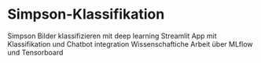 # Simpson-Klassifikation
Simpson Bilder klassifizieren mit deep learning
Streamlit App mit Klassifikation und Chatbot integration
Wissenschaftiche Arbeit über MLflow und Tensorboard
